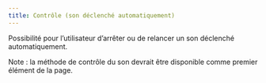 ```yaml
---
title: Contrôle (son déclenché automatiquement) 
---
```


Possibilité pour l’utilisateur d’arrêter ou de relancer un son déclenché
automatiquement.

Note : la méthode de contrôle du son devrait être disponible comme premier
élément de la page.

